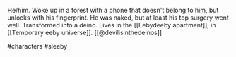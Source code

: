 He/him. Woke up in a forest with a phone that doesn't belong to him, but unlocks with his fingerprint. He was naked, but at least his top surgery went well. Transformed into a deino. Lives in the [[Eebydeeby apartment]], in [[Temporary eeby universe]]. [[@devilisinthedeinos]]

#characters #sleeby 